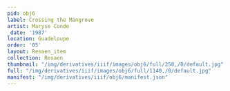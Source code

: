```yaml
---
pid: obj6
label: Crossing the Mangrove
artist: Maryse Conde
_date: '1987'
location: Guadeloupe
order: '05'
layout: Resaen_item
collection: Resaen
thumbnail: "/img/derivatives/iiif/images/obj6/full/250,/0/default.jpg"
full: "/img/derivatives/iiif/images/obj6/full/1140,/0/default.jpg"
manifest: "/img/derivatives/iiif/obj6/manifest.json"
---
```


